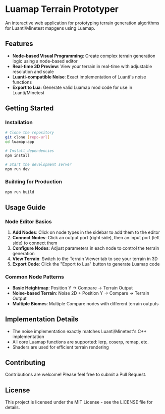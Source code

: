 # Luamap Terrain Prototyper

An interactive web application for prototyping terrain generation algorithms for Luanti/Minetest mapgens using Luamap.

## Features

- **Node-based Visual Programming**: Create complex terrain generation logic using a node-based editor
- **Real-time 3D Preview**: View your terrain in real-time with adjustable resolution and scale
- **Luanti-compatible Noise**: Exact implementation of Luanti's noise functions
- **Export to Lua**: Generate valid Luamap mod code for use in Luanti/Minetest

## Getting Started

### Installation

```bash
# Clone the repository
git clone [repo-url]
cd luamap-app

# Install dependencies
npm install

# Start the development server
npm run dev
```

### Building for Production

```bash
npm run build
```

## Usage Guide

### Node Editor Basics

1. **Add Nodes**: Click on node types in the sidebar to add them to the editor
2. **Connect Nodes**: Click an output port (right side), then an input port (left side) to connect them
3. **Configure Nodes**: Adjust parameters in each node to control the terrain generation
4. **View Terrain**: Switch to the Terrain Viewer tab to see your terrain in 3D
5. **Export Code**: Click the "Export to Lua" button to generate Luamap code

### Common Node Patterns

- **Basic Heightmap**: Position Y → Compare → Terrain Output
- **Noise-based Terrain**: Noise 2D + Position Y → Compare → Terrain Output
- **Multiple Biomes**: Multiple Compare nodes with different terrain outputs

## Implementation Details

- The noise implementation exactly matches Luanti/Minetest's C++ implementation
- All core Luamap functions are supported: lerp, coserp, remap, etc.
- Shaders are used for efficient terrain rendering

## Contributing

Contributions are welcome! Please feel free to submit a Pull Request.

## License

This project is licensed under the MIT License - see the LICENSE file for details.